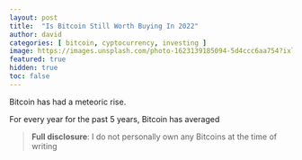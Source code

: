 ```yaml
---
layout: post
title:  "Is Bitcoin Still Worth Buying In 2022"
author: david
categories: [ bitcoin, cyptocurrency, investing ]
image: https://images.unsplash.com/photo-1623139185094-5d4ccc6aa754?ixlib=rb-1.2.1&ixid=MnwxMjA3fDB8MHxwaG90by1wYWdlfHx8fGVufDB8fHx8&auto=format&fit=crop&w=3272&q=80
featured: true
hidden: true
toc: false
---
```


Bitcoin has had a meteoric rise.

For every year for the past 5 years, Bitcoin has averaged 

> **Full disclosure**: I do not personally own any Bitcoins at the time of writing
